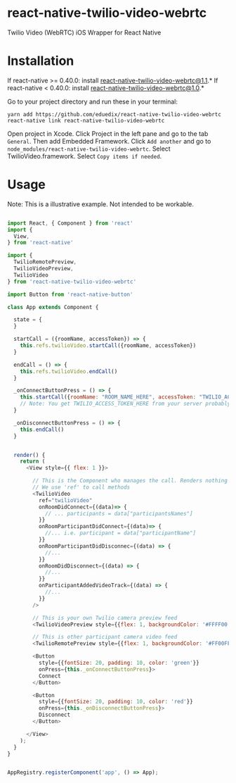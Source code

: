 # react-native-twilio-video-webrtc
Twilio Video (WebRTC) iOS Wrapper for React Native

# Installation
If react-native >= 0.40.0: install react-native-twilio-video-webrtc@1.1.*
If react-native < 0.40.0: install react-native-twilio-video-webrtc@1.0.*

Go to your project directory and run these in your terminal:

```
yarn add https://github.com/eduedix/react-native-twilio-video-webrtc
react-native link react-native-twilio-video-webrtc
```

Open project in Xcode. Click Project in the left pane and go to the tab `General`. Then add Embedded Framework. Click `Add another` and go to `node_modules/react-native-twilio-video-webrtc`. Select TwilioVideo.framework. Select `Copy items if needed`.

# Usage

Note: This is a illustrative example. Not intended to be workable.

````javascript

import React, { Component } from 'react'
import {
  View,
} from 'react-native'

import {
  TwilioRemotePreview, 
  TwilioVideoPreview, 
  TwilioVideo
} from 'react-native-twilio-video-webrtc'

import Button from 'react-native-button'

class App extends Component {

  state = {
  }

  startCall = ({roomName, accessToken}) => {
    this.refs.twilioVideo.startCall({roomName, accessToken})
  }

  endCall = () => {
    this.refs.twilioVideo.endCall()
  }

  _onConnectButtonPress = () => {
    this.startCall({roomName: "ROOM_NAME_HERE", accessToken: "TWILIO_ACCESS_TOKEN_HERE"})
    // Note: You get TWILIO_ACCESS_TOKEN_HERE from your server probably
  }

  _onDisconnectButtonPress = () => {
    this.endCall()
  }


  render() {
    return (
      <View style={{ flex: 1 }}>

        // This is the Component who manages the call. Renders nothing or children if passed.
        // We use 'ref' to call methods
        <TwilioVideo
          ref="twilioVideo" 
          onRoomDidConnect={(data)=> {
            // ... participants = data["participantsNames"]
          }} 
          onRoomParticipantDidConnect={(data)=> {
            //... i.e. participant = data["participantName"]
          }} 
          onRoomParticipantDidDisconnec={(data) => {
            //...
          }}
          onRoomDidDisconnect={(data) => {
            //...
          }}
          onParticipantAddedVideoTrack={(data) => {
            //...
          }}
        />

        // This is your own Twilio camera preview feed
        <TwilioVideoPreview style={{flex: 1, backgroundColor: '#FFFF00'}} />

        // This is other participant camera video feed
        <TwilioRemotePreview style={{flex: 1, backgroundColor: '#FF00FF'}} />

        <Button
          style={{fontSize: 20, padding: 10, color: 'green'}}
          onPress={this._onConnectButtonPress}>
          Connect
        </Button>

        <Button
          style={{fontSize: 20, padding: 10, color: 'red'}}
          onPress={this._onDisconnectButtonPress}>
          Disconnect
        </Button>

      </View>
    );
  }
}


AppRegistry.registerComponent('app', () => App);
````
